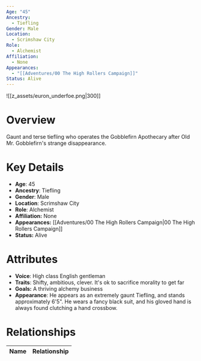 ```yaml
---
Age: "45"
Ancestry:
  - Tiefling
Gender: Male
Location:
  - Scrimshaw City
Role:
  - Alchemist
Affiliation:
  - None
Appearances:
  - "[[Adventures/00 The High Rollers Campaign]]"
Status: Alive
---
```

![[z_assets/euron_underfoe.png|300]]

# Overview
Gaunt and terse tiefling who operates the Gobblefirn Apothecary after Old Mr. Gobblefirn's strange disappearance.

# Key Details
- **Age**: 45
- **Ancestry**: Tiefling
- **Gender**: Male
- **Location**: Scrimshaw City
- **Role**: Alchemist
- **Affiliation:** None
- **Appearances:** [[Adventures/00 The High Rollers Campaign\|00 The High Rollers Campaign]]
- **Status:** Alive

# Attributes
- **Voice**: High class English gentleman
- **Traits**: Shifty, ambitious, clever. It's ok to sacrifice morality to get far
- **Goals:** A thriving alchemy business
- **Appearance**: He appears as an extremely gaunt Tiefling, and stands approximately 6'5". He wears a fancy black suit, and his gloved hand is always found clutching a hand crossbow.

# Relationships

| Name  | Relationship |
| ----- | ------------ |
